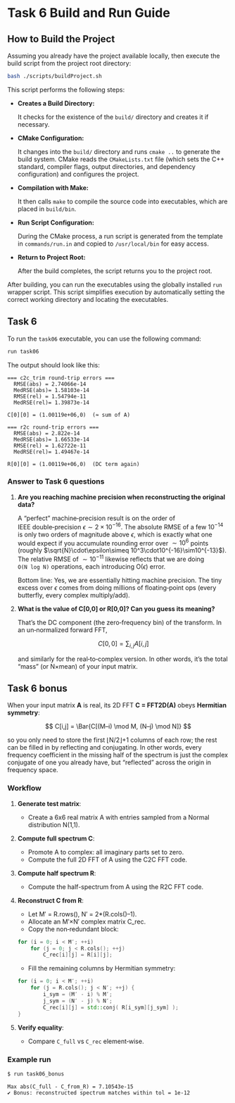 # Task 6 Build and Run Guide

## How to Build the Project

Assuming you already have the project available locally, then execute the build script from the project root directory:

```bash
bash ./scripts/buildProject.sh
```

This script performs the following steps:

- **Creates a Build Directory:**

  It checks for the existence of the `build/` directory and creates it if necessary.

- **CMake Configuration:**

  It changes into the `build/` directory and runs `cmake ..` to generate the build system. CMake reads the `CMakeLists.txt` file (which sets the C++ standard, compiler flags, output directories, and dependency configuration) and configures the project.

- **Compilation with Make:**

  It then calls `make` to compile the source code into executables, which are placed in `build/bin`.

- **Run Script Configuration:**

  During the CMake process, a run script is generated from the template in `commands/run.in` and copied to `/usr/local/bin` for easy access.

- **Return to Project Root:**

  After the build completes, the script returns you to the project root.

After building, you can run the executables using the globally installed `run` wrapper script. This script simplifies execution by automatically setting the correct working directory and locating the executables.

## Task 6

To run the `task06` executable, you can use the following command:

```bash
run task06
```

The output should look like this:

```plaintext
=== c2c_trim round‑trip errors ===
  RMSE(abs) = 2.74066e-14
  MedRSE(abs)= 1.58103e-14
  RMSE(rel) = 1.54794e-11
  MedRSE(rel)= 1.39873e-14

C[0][0] = (1.00119e+06,0)  (≈ sum of A)

=== r2c round‑trip errors ===
  RMSE(abs) = 2.822e-14
  MedRSE(abs)= 1.66533e-14
  RMSE(rel) = 1.62722e-11
  MedRSE(rel)= 1.49467e-14

R[0][0] = (1.00119e+06,0)  (DC term again)

```

### Answer to Task 6 questions

1. **Are you reaching machine precision when reconstructing the original data?**

    A “perfect” machine‐precision result is on the order of IEEE double‑precision $\epsilon \sim 2 \times 10^{-16}$. The absolute RMSE of a few $10^{-14}$ is only two orders of magnitude above $\epsilon$, which is exactly what one would expect if you accumulate rounding error over $\sim 10^6$ points (roughly $\sqrt{N}\cdot\epsilon\simeq 10^3\cdot10^{-16}\sim10^{-13}$). The relative RMSE of $\sim 10^{-11}$ likewise reflects that we are doing `O(N log N)` operations, each introducing O($\epsilon$) error.

    Bottom line: Yes, we are essentially hitting machine precision. The tiny excess over $\epsilon$ comes from doing millions of floating‑point ops (every butterfly, every complex multiply/add).

2. **What is the value of C[0,0] or R[0,0]? Can you guess its meaning?**

    That’s the DC component (the zero‐frequency bin) of the transform. In an un‐normalized forward FFT,

    $$C[0,0] = \sum_{i,j} A[i,j]$$

    and similarly for the real‐to‐complex version. In other words, it’s the total “mass” (or N×mean) of your input matrix.

## Task 6 bonus

When your input matrix **A** is real, its 2D FFT **C = FFT2D(A)** obeys **Hermitian symmetry**:

$$
C[i,j] = \Bar{C[(M–i) \mod M, (N–j) \mod N]}
$$

so you only need to store the first ⌊N/2⌋+1 columns of each row; the rest can be filled in by reflecting and conjugating. In other words, every frequency coefficient in the missing half of the spectrum is just the complex conjugate of one you already have, but “reflected” across the origin in frequency space.

### Workflow

1. **Generate test matrix**:

    - Create a 6x6 real matrix A with entries sampled from a Normal distribution N(1,1).

2. **Compute full spectrum C**:

    - Promote A to complex: all imaginary parts set to zero.
    - Compute the full 2D FFT of A using the C2C FFT code.

3. **Compute half spectrum R**:

    - Compute the half-spectrum from A using the R2C FFT code.

4. **Reconstruct C from R**:

    - Let M′ = R.rows(), N′ = 2*(R.cols()–1).
    - Allocate an M′×N′ complex matrix C_rec.
    - Copy the non‑redundant block:

    ```cpp
    for (i = 0; i < M′; ++i)
        for (j = 0; j < R.cols(); ++j)
            C_rec[i][j] = R[i][j];
    ```

    - Fill the remaining columns by Hermitian symmetry:

    ```cpp
    for (i = 0; i < M′; ++i)
        for (j = R.cols(); j < N′; ++j) {
            i_sym = (M′ - i) % M′;
            j_sym = (N′ - j) % N′;
            C_rec[i][j] = std::conj( R[i_sym][j_sym] );
    }
    ```

5. **Verify equality**:

    - Compare `C_full` vs `C_rec` element‑wise.


### Example run

```bash
$ run task06_bonus
```

```plaintext
Max abs(C_full - C_from_R) = 7.10543e-15
✔ Bonus: reconstructed spectrum matches within tol = 1e-12
```